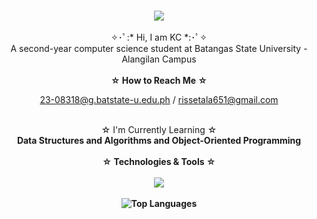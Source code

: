 <!--<img align="right" src="https://visitor-badge.laobi.icu/badge?page_id=kristaldimayuga.kristaldimayuga" />-->

<h3 align="center">
    <img src="https://readme-typing-svg.herokuapp.com/?font=Montserrat&size=35&center=true&vCenter=true&width=500&height=70&duration=4000&lines=Hi+There!+👋;+Welcome+to+my+space⋆;" />
</h3>

<div align="center">
    ✧･ﾟ:* Hi, I am KC *:･ﾟ✧<br>
    A second-year computer science student at Batangas State University - Alangilan Campus
</div>

<br/>

<div align="center">
<b>☆ How to Reach Me ☆</b>

23-08318@g.batstate-u.edu.ph / rissetala651@gmail.com
</div>

<br/>

<div align="center">
  ☆ I'm Currently Learning ☆<br><b>Data Structures and Algorithms and Object-Oriented Programming<b/>
</div>

<br/>

<div align="center">☆ Technologies & Tools ☆</div>

<br/>

<div align="center">
    <img src="https://skillicons.dev/icons?i=c,cpp,python,html,css,figma,javascript" />
</div>

<br/>

<div align="center">
    <img src="https://github-readme-stats.vercel.app/api/top-langs/?username=kristaldimayuga&layout=compact&theme=radical" alt="Top Languages" />
</div>
